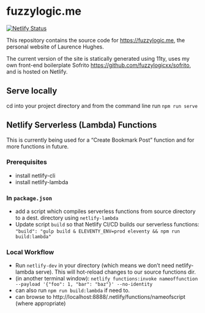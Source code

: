 # fuzzylogic.me

[![Netlify Status](https://api.netlify.com/api/v1/badges/c0c7b2b0-c8f9-4575-9528-312449ecffdb/deploy-status)](https://app.netlify.com/sites/vigilant-almeida-537bd4/deploys)

This repository contains the source code for https://fuzzylogic.me, the personal website of Laurence Hughes.

The current version of the site is statically generated using 11ty, uses my own front-end boilerplate Sofrito https://github.com/fuzzylogicxx/sofrito, and is hosted on Netlify.

## Serve locally

cd into your project directory and from the command line run `npm run serve`


## Netlify Serverless (Lambda) Functions

This is currently being used for a “Create Bookmark Post” function and for more functions in future.

### Prerequisites
- install netlify-cli
- install netlify-lambda

### In `package.json`
- add a script which compiles serverless functions from source directory to a dest. directory using `netlify-lambda`
- Update script `build` so that Netlify CI/CD builds our serverless functions: `"build": "gulp build & ELEVENTY_ENV=prod eleventy && npm run build:lambda"`

### Local Workflow
- Run `netlify-dev` in your directory (which means we don’t need netlify-lambda serve). This will hot-reload changes to our source functions dir.
- (in another terminal window): `netlify functions:invoke nameoffunction --payload '{"foo": 1, "bar": "baz"}' --no-identity`
- can also run `npm run build:lambda` if need to.
- can browse to http://localhost:8888/.netlify/functions/nameofscript (where appropriate)
